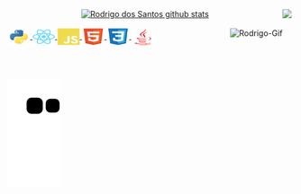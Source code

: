 <div align="center">
  <a href="https://github.com/RodrigodSantos">
  <img height="180em" src="https://github-readme-stats.vercel.app/api?username=RodrigodSantos&show_icons=true&count_private=true&hide_border=true&theme=highcontrast" alt="Rodrigo dos Santos github stats" /> 
  <img align="right" height="180em" src="https://github-readme-stats.vercel.app/api/top-langs/?username=RodrigodSantos&layout=compact&hide_border=true&theme=highcontrast" />
</div>
  
<div style="display: inline_block"><br>
  
  <img align="center" alt="Rodrigo-Python" height="30" width="40" src="https://raw.githubusercontent.com/devicons/devicon/master/icons/python/python-original.svg">
  <img align="center" alt="Rodrigo-React" height="30" width="40" src="https://raw.githubusercontent.com/devicons/devicon/master/icons/react/react-original.svg">
  <img align="center" alt="Rodrigo-Js" height="30" width="40" src="https://raw.githubusercontent.com/devicons/devicon/master/icons/javascript/javascript-plain.svg">
  <img align="center" alt="Rodrigo-HTML" height="30" width="40" src="https://raw.githubusercontent.com/devicons/devicon/master/icons/html5/html5-original.svg">
  <img align="center" alt="Rodrigo-CSS" height="30" width="40" src="https://raw.githubusercontent.com/devicons/devicon/master/icons/css3/css3-original.svg">
  <img align="center" alt="Rodrigo-Java" height="30" width="40" src="https://raw.githubusercontent.com/devicons/devicon/master/icons/java/java-plain.svg">
  <img align="right" alt="Rodrigo-Gif" height="150" width="" src="https://cdn.discordapp.com/attachments/576084553148530689/1040598768887795732/Wtpp.gif">
  
</div>
  
  ##
<br>
<div> 

 ![snake gif](https://github.com/RodrigodSantos/RodrigodSantos/blob/output/github-contribution-grid-snake.svg)

</div>
